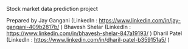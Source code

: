 Stock market data prediction project

Prepared by 
Jay Gangani (LinkedIn : https://www.linkedin.com/in/jay-gangani-409b2817b/ )
Bhavesh Shelar (LinkedIn : https://www.linkedin.com/in/bhavesh-shelar-847a19193/ )
Dharil Patel (LinkedIn : https://www.linkedin.com/in/dharil-patel-b359151a5/ )
